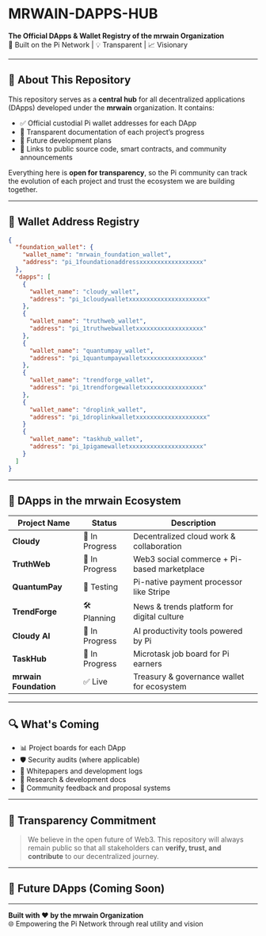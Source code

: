 # MRWAIN-DAPPS-HUB

**The Official DApps & Wallet Registry of the mrwain Organization**\
🔗 Built on the Pi Network | 💡 Transparent | 📈 Visionary

***

## 📜 About This Repository

This repository serves as a **central hub** for all decentralized applications (DApps) developed under the **mrwain** organization. It contains:

* ✅ Official custodial Pi wallet addresses for each DApp
* 📁 Transparent documentation of each project’s progress
* 🔭 Future development plans
* 📂 Links to public source code, smart contracts, and community announcements

Everything here is **open for transparency**, so the Pi community can track the evolution of each project and trust the ecosystem we are building together.

***

## 💼 Wallet Address Registry

```json
{
  "foundation_wallet": {
    "wallet_name": "mrwain_foundation_wallet",
    "address": "pi_1foundationaddressxxxxxxxxxxxxxxxxxx"
  },
  "dapps": [
    {
      "wallet_name": "cloudy_wallet",
      "address": "pi_1cloudywalletxxxxxxxxxxxxxxxxxxxxxx"
    },
    {
      "wallet_name": "truthweb_wallet",
      "address": "pi_1truthwebwalletxxxxxxxxxxxxxxxxxxx"
    },
    {
      "wallet_name": "quantumpay_wallet",
      "address": "pi_1quantumpaywalletxxxxxxxxxxxxxxxxx"
    },
    {
      "wallet_name": "trendforge_wallet",
      "address": "pi_1trendforgewalletxxxxxxxxxxxxxxxxx"
    },
    {
      "wallet_name": "droplink_wallet",
      "address": "pi_1droplinkwalletxxxxxxxxxxxxxxxxxxxx"
    }
    {
      "wallet_name": "taskhub_wallet",
      "address": "pi_1pigamewalletxxxxxxxxxxxxxxxxxxxxx"
    }
  ]
}
```

***

## 🧩 DApps in the mrwain Ecosystem

| Project Name          | Status         | Description                                 |
| --------------------- | -------------- | ------------------------------------------- |
| **Cloudy**            | 🚧 In Progress | Decentralized cloud work & collaboration    |
| **TruthWeb**          | 🚧 In Progress | Web3 social commerce + Pi-based marketplace |
| **QuantumPay**        | 🔄 Testing     | Pi-native payment processor like Stripe     |
| **TrendForge**        | 🛠️ Planning   | News & trends platform for digital culture  |
| **Cloudy AI**         | 🚧 In Progress | AI productivity tools powered by Pi         |
| **TaskHub**           | 🚧 In Progress | Microtask job board for Pi earners          |
| **mrwain Foundation** | ✅ Live         | Treasury & governance wallet for ecosystem  |

***

## 🔍 What's Coming

* 📊 Project boards for each DApp
* 🛡️ Security audits (where applicable)
* 🧾 Whitepapers and development logs
* 🧠 Research & development docs
* 💬 Community feedback and proposal systems

***

## 💎 Transparency Commitment

> We believe in the open future of Web3. This repository will always remain public so that all stakeholders can **verify, trust, and contribute** to our decentralized journey.

***

## 🌱 Future DApps (Coming Soon)

***

**Built with ❤️ by the mrwain Organization**\
🌐 Empowering the Pi Network through real utility and vision
